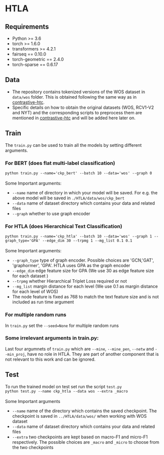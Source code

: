 # HTLA

## Requirements
- Python >= 3.6
- torch >= 1.6.0
- transformers >= 4.2.1
- fairseq == 0.10.0
- torch-geometric == 2.4.0
- torch-sparse == 0.6.17

## Data
- The repository contains tokenized versions of the WOS dataset in `data/wos` folder. This is obtained following the same way as in [contrastive-htc](https://github.com/wzh9969/contrastive-htc#preprocess).
- Specific details on how to obtain the original datasets (WOS, RCV1-V2 and NYT) and the corresponding scripts  to preprocess them are mentioned in [contrastive-htc](https://github.com/wzh9969/contrastive-htc#preprocess) and will be added here later on.

## Train
The `train.py` can be used to train all the models by setting different arguments.  

### For BERT (does flat multi-label classification) 
`python train.py --name='ckp_bert' --batch 10 --data='wos' --graph 0` </br> </br>
Some Important arguments: </br>
- `--name` name of directory in which your model will be saved. For e.g. the above model will be saved in `./HTLA/data/wos/ckp_bert`
- `--data` name of dataset directory which contains your data and related files
- `--graph` whether to use graph encoder
###  For HTLA (does Hierarchical Text Classification)
`python train.py --name='ckp_htla' --batch 10 --data='wos' --graph 1 --graph_type='GPA' --edge_dim 30 --trpmg 1 --mg_list 0.1 0.1` </br>
</br>
Some Important arguments: </br>
- `--graph_type` type of graph encoder. Possible choices are 'GCN,'GAT', 'graphormer', 'GPA'. HTLA uses GPA as the graph encoder
- `--edge_dim` edge feature size for GPA (We use 30 as edge feature size for each dataset )
- `--trpmg` whether Hierarchical Triplet Loss required or not
- `--mg_list` margin distance for each level (We use 0.1 as margin distance for each level of WOS)
- The node feature is fixed as 768 to match the text feature size and is not included as run time argument  
### For multiple  random runs
In `train.py` set the `--seed=None` for multiple random runs
### Some irrelevant arguments in train.py:
Last four argumnets of `train.py` which are `--mine`, `--mine_pen`, `--netw` and `--min_proj`, have no role in HTLA. They are part of another component that is not relevant to this work and can be ignored. 



## Test
To run the trained model on test set run the script `test.py` </br> 
`python test.py --name ckp_htla --data wos --extra _macro` </br> </br>
Some Important arguments
- `--name` name of the directory which contains the saved checkpoint. The checkpoint is saved in `../HTLA/data/wos/` when working with WOS dataset
- `--data` name of dataset directory which contains your data and related files
- `--extra` two checkpoints are kept based on macro-F1 and micro-F1 respectively. The possible choices are  `_macro` and `_micro` to choose from the two checkpoints


